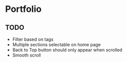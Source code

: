 # Portfolio

## TODO
- Filter based on tags
- Multiple sections selectable on home page
- Back to Top button should only appear when scrolled
- Smooth scroll